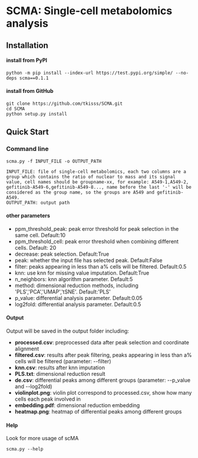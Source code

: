 # SCMA: Single-cell metabolomics analysis 

## Installation  	
#### install from PyPI

    python -m pip install --index-url https://test.pypi.org/simple/ --no-deps scma==0.1.1
    
#### install from GitHub

	git clone https://github.com/tkisss/SCMA.git
	cd SCMA
	python setup.py install
    
## Quick Start

### Command line

    scma.py -f INPUT_FILE -o OUTPUT_PATH
    
    INPUT_FILE: file of single-cell metabolomics, each two columns are a group which contains the ratio of nuclear to mass and its signal value, cell names should be groupname-xx, for example: A549-1,A549-2, gefitinib-A549-6,gefitinib-A549-8..., name before the last '-' will be considered as the group name, so the groups are A549 and gefitinib-A549.
    OUTPUT_PATH: output path

#### other parameters 
* ppm_threshold_peak: peak error threshold for peak selection in the same cell. Default:10
* ppm_threshold_cell: peak error threshold when combining different cells. Default: 20
* decrease: peak selection. Default:True
* peak: whether the input file has selected peak. Default:False
* filter: peaks appearing in less than a% cells will be filtered. Default:0.5
* knn: use knn for missing value imputation. Default:True
* n_neighbors: knn algorithm parameter. Default:5
* method: dimensional reduction methods, including 'PLS','PCA','UMAP','tSNE'. Default:'PLS'
* p_value: differential analysis parameter. Default:0.05
* log2fold: differential analysis parameter. Default:0.5

#### Output
Output will be saved in the output folder including:
* **processed.csv**: preprocessed data after peak selection and coordinate alignment
* **filtered.csv**: results after peak filtering, peaks appearing in less than a% cells will be filtered (parameter: --filter)
* **knn.csv**: results after knn imputation
* **PLS.txt**: dimensional reduction result
* **de.csv**: differential peaks among different groups (parameter: --p_value and --log2fold)
* **violinplot.png**: violin plot correspond to processed.csv, show how many cells each peak involved in
* **embedding.pdf**: dimensional reduction embedding
* **heatmap.png**: heatmap of differential peaks among different groups

#### Help
Look for more usage of scMA

	scma.py --help 